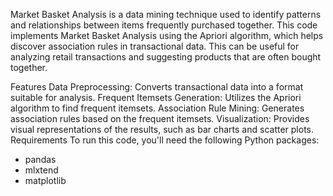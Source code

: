 Market Basket Analysis is a data mining technique used to identify patterns and relationships between items frequently purchased together. This code implements Market Basket Analysis using the Apriori algorithm, which helps discover association rules in transactional data. This can be useful for analyzing retail transactions and suggesting products that are often bought together.

Features
Data Preprocessing: Converts transactional data into a format suitable for analysis.
Frequent Itemsets Generation: Utilizes the Apriori algorithm to find frequent itemsets.
Association Rule Mining: Generates association rules based on the frequent itemsets.
Visualization: Provides visual representations of the results, such as bar charts and scatter plots.
Requirements
To run this code, you'll need the following Python packages:

- pandas
- mlxtend
- matplotlib
